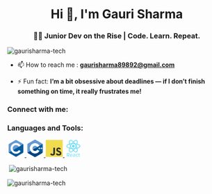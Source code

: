 <h1 align="center">Hi 👋, I'm Gauri Sharma</h1>
<h3 align="center">👩‍💻 Junior Dev on the Rise | Code. Learn. Repeat. </h3>

<p align="left"> <img src="https://komarev.com/ghpvc/?username=gaurisharma-tech&label=Profile%20views&color=0e75b6&style=flat" alt="gaurisharma-tech" /> </p>

<!--<p align="left"> <a href="https://github.com/ryo-ma/github-profile-trophy"><img src="https://github-profile-trophy.vercel.app/?username=gaurisharma-tech" alt="gaurisharma-tech" /></a> </p> -->

- 📫 How to reach me : **gaurisharma89892@gmail.com**

- ⚡ Fun fact: **I’m a bit obsessive about deadlines — if I don’t finish something on time, it really frustrates me!**

<h3 align="left">Connect with me:</h3>
<p align="left">
</p>

<h3 align="left">Languages and Tools:</h3>
<p align="left"> <a href="https://www.cprogramming.com/" target="_blank" rel="noreferrer"> <img src="https://raw.githubusercontent.com/devicons/devicon/master/icons/c/c-original.svg" alt="c" width="40" height="40"/> </a> <a href="https://www.w3schools.com/cpp/" target="_blank" rel="noreferrer"> <img src="https://raw.githubusercontent.com/devicons/devicon/master/icons/cplusplus/cplusplus-original.svg" alt="cplusplus" width="40" height="40"/> </a> <a href="https://developer.mozilla.org/en-US/docs/Web/JavaScript" target="_blank" rel="noreferrer"> <img src="https://raw.githubusercontent.com/devicons/devicon/master/icons/javascript/javascript-original.svg" alt="javascript" width="40" height="40"/> </a> <a href="https://reactjs.org/" target="_blank" rel="noreferrer"> <img src="https://raw.githubusercontent.com/devicons/devicon/master/icons/react/react-original-wordmark.svg" alt="react" width="40" height="40"/> </a> </p>

<p>&nbsp;<img align="center" src="https://github-readme-stats.vercel.app/api?username=gaurisharma-tech&show_icons=true&locale=en" alt="gaurisharma-tech" /></p>

<p><img align="center" src="https://github-readme-streak-stats.herokuapp.com/?user=gaurisharma-tech&" alt="gaurisharma-tech" /></p>
